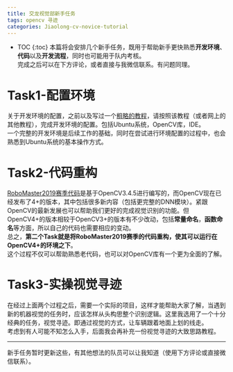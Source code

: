 ```yaml
---
title: 交龙视觉部新手任务
tags: opencv 寻迹
categories: Jiaolong-cv-novice-tutorial
---
```


* TOC
{:toc}
本篇将会安排几个新手任务，既用于帮助新手更快熟悉**开发环境**、**代码**以及**开发流程**，同时也可能用于队内考核。  
完成之后可以在下方评论，或者直接与我微信联系。有问题同理。

# Task1-配置环境

关于开发环境的配置，之前以及写过一个[粗略的教程](../environment-setup)，请按照该教程（或者网上的其他教程），完成开发环境的配置。包括Ubuntu系统，OpenCV库，IDE。  
一个完整的开发环境是后续工作的基础，同时在尝试进行环境配置的过程中，也会熟悉到Ubuntu系统的基本操作方式。

# Task2-代码重构

[RoboMaster2019赛季代码](https://github.com/xinyang-go/SJTU-RM-CV-2019)是基于OpenCV3.4.5进行编写的，而OpenCV现在已经发布了4+的版本，其中包括很多新内容（包括更完整的DNN模块）。紧跟OpenCV的最新发展也可以帮助我们更好的完成视觉识别的功能。但OpenCV4+的版本相较于OpenCV3+的版本有不少改动，包括**常量命名**，**函数命名**等方面，所以自己的代码也需要相应的变动。  
总之，**第二个Task就是将RoboMaster2019赛季的代码重构，使其可以运行在OpenCV4+的环境之下**。  
这个过程不仅可以帮助熟悉老代码，也可以对OpenCV库有一个更为全面的了解。

# Task3-实操视觉寻迹

在经过上面两个过程之后，需要一个实际的项目，这样才能帮助大家了解，当遇到新的机器视觉的任务时，应该怎样从头构思整个识别逻辑。这里我选用了一个十分经典的任务，视觉寻迹。即通过视觉的方式，让车辆跟着地面上划的线走。  
考虑到有人可能不知怎么入手，后面我会再补充一份视觉寻迹的大致思路教程。

---

新手任务暂时更新这些，有其他想法的队员可以让我知道（使用下方评论或直接微信联系）。